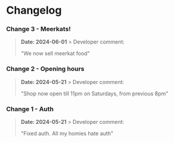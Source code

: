 # Changelog

### Change 3 - Meerkats! 
 
>**Date: 2024-06-01** > Developer comment:
> 
> "We now sell meerkat food"


### Change 2 - Opening hours

>**Date: 2024-05-21** > Developer comment:
> 
> "Shop now open till 11pm on Saturdays, from previous 8pm"

### Change 1 - Auth

>**Date: 2024-05-21** > Developer comment:
>
> "Fixed auth. All my homies hate auth"